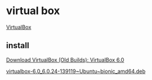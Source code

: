 # virtual box

[VirtualBox](https://www.virtualbox.org)

## install


[Download VirtualBox (Old Builds): VirtualBox 6.0](https://www.virtualbox.org/wiki/Download_Old_Builds_6_0)

[virtualbox-6.0_6.0.24-139119~Ubuntu~bionic_amd64.deb](https://download.virtualbox.org/virtualbox/6.0.24/virtualbox-6.0_6.0.24-139119~Ubuntu~bionic_amd64.deb)

